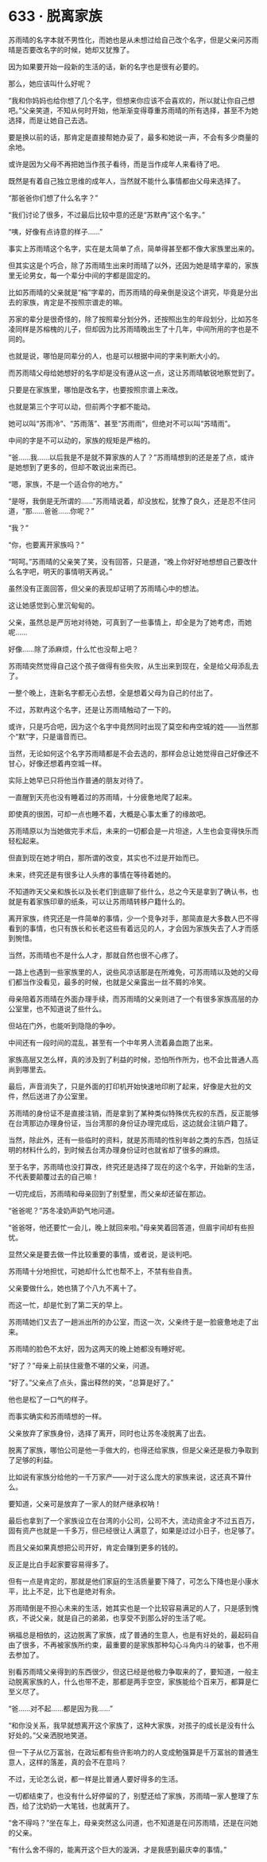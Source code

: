 # 633 · 脱离家族

苏雨晴的名字本就不男性化，而她也是从未想过给自己改个名字，但是父亲问苏雨晴是否要改名字的时候，她却又犹豫了。

因为如果要开始一段新的生活的话，新的名字也是很有必要的。

那么，她应该叫什么好呢？

“我和你妈妈也给你想了几个名字，但想来你应该不会喜欢的，所以就让你自己想吧。”父亲笑道，不知从何时开始，他渐渐变得尊重苏雨晴的所有选择，甚至不为她选择，而是让她自己去选。

要是换以前的话，那肯定是直接帮她办妥了，最多和她说一声，不会有多少商量的余地。

或许是因为父母不再把她当作孩子看待，而是当作成年人来看待了吧。

既然是有着自己独立思维的成年人，当然就不能什么事情都由父母来选择了。

“那爸爸你们想了什么名字？”

“我们讨论了很多，不过最后比较中意的还是“苏默冉”这个名字。”

“咦，好像有点诗意的样子……”

事实上苏雨晴这个名字，实在是太简单了点，简单得甚至都不像大家族里出来的。

但其实这是个巧合，除了苏雨晴生出来时雨晴了以外，还因为她是晴字辈的，家族里无论男女，每一个辈分中间的字都是固定的。

比如苏雨晴的父亲就是“榕”字辈的，而苏雨晴的母亲倒是没这个讲究，毕竟是分出去的家族，肯定是不按照宗谱走的嘛。

苏家的辈分是很奇怪的，除了按照辈分划分外，还按照出生的年段划分，比如苏冬凌同样是苏榕槐的儿子，但却因为比苏雨晴晚出生了十几年，中间所用的字也是不同的。

也就是说，哪怕是同辈分的人，也是可以根据中间的字来判断大小的。

而苏雨晴父母给她想好的名字却是没有遵从这一点，这让苏雨晴敏锐地察觉到了。

只要是在家族里，哪怕是改名字，也要按照宗谱上来改。

也就是第三个字可以动，但前两个字都不能动。

她可以叫“苏雨冷”、“苏雨落”、甚至“苏雨雨”，但绝对不可以叫“苏晴雨”。

中间的字是不可以动的，家族的规矩是严格的。

“爸……我……以后我是不是就不算家族的人了？”苏雨晴想到的还是差了点，或许是她想到了更多的，但却不敢说出来而已。

“嗯，家族，不是一个适合你的地方。”

“是呀，我倒是无所谓的……”苏雨晴说着，却没放松，犹豫了良久，还是忍不住问道，“那……爸爸……你呢？”

“我？”

“你，也要离开家族吗？”

“呵呵。”苏雨晴的父亲笑了笑，没有回答，只是道，“晚上你好好地想想自己要改什么名字吧，明天的事情明天再说。”

虽然没有正面回答，但父亲的表现却证明了苏雨晴心中的想法。

这让她感觉到心里沉甸甸的。

父亲，虽然总是严厉地对待她，可真到了一些事情上，却全是为了她考虑，而她呢……

好像……除了添麻烦，什么忙也没帮上吧？

苏雨晴突然觉得自己这个孩子做得有些失败，从生出来到现在，全是给父母添乱去了。

一整个晚上，连新名字都无心去想，全是想着父母为自己的付出了。

不过，苏默冉这个名字，还是让苏雨晴触动了一下的。

或许，只是巧合吧，因为这个名字中竟然同时出现了莫空和冉空城的姓——当然那个“默”字，只是谐音而已。

当然，无论如何这个名字苏雨晴都是不会去选的，那样会总让她觉得自己好像还不甘心，好像还想着冉空城一样。

实际上她早已只将他当作普通的朋友对待了。

一直醒到天亮也没有睡着过的苏雨晴，十分疲惫地爬了起来。

即使真的很困，可却一点也睡不着，大概是心事太重了的缘故吧。

苏雨晴原以为当她做完手术后，未来的一切都会是一片坦途，人生也会变得快乐而轻松起来。

但直到现在她才明白，那所谓的改变，其实也不过是开始而已。

未来，终究还是有很多让人头疼的事情在等待着她的。

不知道昨天父亲和族长以及长老们到底聊了些什么，总之今天是拿到了确认书，也就是有着家族印章的纸条，可以让苏雨晴转移户籍什么的。

离开家族，终究还是一件简单的事情，少一个竞争对手，那简直是大多数人巴不得看到的事情，也只有族长和长老这些有着远见的人，才会因为家族失去了人才而感到惋惜。

当然，苏雨晴也不是什么人才，那就自然也很不心疼了。

一路上也遇到一些家族里的人，说些风凉话那是在所难免，可苏雨晴以及她的父母们都当作没看见，最多的时候，也就是父亲露出一丝不屑的冷笑。

母亲陪着苏雨晴在外面办理手续，而苏雨晴的父亲则进了一个有很多家族高层的办公室里，也不知道说了些什么。

但站在门外，也能听到隐隐的争吵。

中间还有一段时间的混乱，甚至有一个中年男人流着鼻血跑了出来。

家族高层又怎么样，真的涉及到了利益的时候，恐怕所作所为，也不会比普通人高尚到哪里去。

最后，声音消失了，只是外面的打印机开始快速地印刷了起来，好像是大批的文件，然后送进了办公室里。

苏雨晴的身份证不是直接注销，而是拿到了某种类似特殊优先权的东西，反正能够在台湾那边办理身份证，当台湾那的身份证办理完成后，这边就会注销户籍了。

当然，除此外，还有一些临时的资料，就是苏雨晴的性别年龄之类的东西，包括证明的材料什么的，到时候去台湾办理身份证时也就省却了很多的麻烦。

至于名字，苏雨晴也没打算改，终究还是选择了现在的这个名字，开始新的生活，不代表要颠覆过去的自己嘛！

一切完成后，苏雨晴和母亲回到了别墅里，而父亲却还留在那边。

“爸爸呢？”苏冬凌奶声奶气地问道。

“爸爸呀，他还要忙一会儿，晚上就回来啦。”母亲笑着回答道，但眉宇间却有些担忧。

显然父亲是要去做一件比较重要的事情，或者说，是谈判吧。

苏雨晴十分地担忧，可她却什么忙也帮不上，不禁有些自责。

父亲要做什么，她也猜了个八九不离十了。

而这一忙，却是忙到了第二天的早上。

苏雨晴她们又去了一趟派出所的办公室，而这一次，父亲终于是一脸疲惫地走了出来。

苏雨晴的脸色不太好，因为这两天的晚上她都没有睡好呢。

“好了？”母亲上前扶住疲惫不堪的父亲，问道。

“好了。”父亲点了点头，露出释然的笑，“总算是好了。”

他也是松了一口气的样子。

而事实确实和苏雨晴想的一样。

父亲放弃了家族身份，选择了离开，同时也让苏冬凌脱离了出去。

脱离了家族，哪怕公司是他一手做大的，也得还给家族，但是父亲还是极力争取到了足够的利益。

比如说有家族分给他的一千万家产——对于这么庞大的家族来说，这还真不算什么。

要知道，父亲可是放弃了一家人的财产继承权呐！

最后也拿到了一个家族设立在台湾的小公司，公司不大，流动资金才不过五百万，固有资产也就是一千多万，但已经很让人满意了，如果是过过小日子，也足够了。

而且父亲如果真想把公司开好，肯定会赚到更多的钱的。

反正是比白手起家要容易得多了。

但有一点是肯定的，那就是他们家庭的生活质量要下降了，可怎么下降也是小康水平，比上不足，比下也是绝对有余。

苏雨晴倒是不担心未来的生活，她其实也是一个比较容易满足的人了，只是感到愧疚，不说父亲，就是自己的弟弟，也享受不到那么好的生活了呢。

祸福总是相依的，这边脱离了家族，成了普通的生意人，也是有好处的，最起码自由了很多，不再被家族所约束，最重要的是家族那种勾心斗角内斗的破事，也不用去参加了。

别看苏雨晴父亲得到的东西很少，但这已经是他极力争取来的了，要知道，一般主动脱离家族的人，什么也带不走，那都是两手空空，家族能给个百来万，都算是仁至义尽了。

“爸……对不起……都是因为我……”

“和你没关系，我早就想离开这个家族了，这种大家族，对孩子的成长是没有什么好处的。”父亲洒脱地笑道。

但一下子从亿万富翁，在政坛都有些许影响力的人变成勉强算是千万富翁的普通生意人，这样的落差，真的会不在意吗？

不过，无论怎么说，都一样是比普通人要好得多的生活。

一切都结束了，也没有什么好停留的了，别墅还给了家族，苏雨晴一家人整理了东西，给了沈奶奶一大笔钱，也就离开了。

“舍不得吗？”坐在车上，母亲突然这么问道，也不知道是在问苏雨晴，还是在问她的父亲。

“有什么舍不得的，能离开这个巨大的漩涡，才是我感到最庆幸的事情。”
